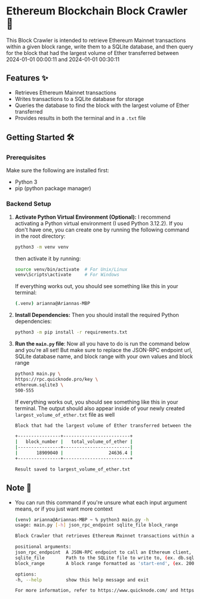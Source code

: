 # Ethereum Blockchain Block Crawler 💎

This Block Crawler is intended to retrieve Ethereum Mainnet transactions within a given block range, write them to a SQLite database, and then query for the block that had the largest volume of Ether transferred between 2024-01-01 00:00:11 and 2024-01-01 00:30:11

## Features ✨

-   Retrieves Ethereum Mainnet transactions
-   Writes transactions to a SQLite database for storage
-   Queries the database to find the block with the largest volume of Ether transferred
-   Provides results in both the terminal and in a `.txt` file

## Getting Started 🛠️

### Prerequisites

Make sure the following are installed first:

-   Python 3
-   pip (python package manager)

### Backend Setup

1. **Activate Python Virtual Environment (Optional):** I recommend activating a Python virtual environment (I used Python 3.12.2). If you don't have one, you can create one by running the following command in the root directory:

    ```bash
    python3 -m venv venv
    ```

    then activate it by running:

    ```bash
    source venv/bin/activate  # For Unix/Linux
    venv\Scripts\activate     # For Windows
    ```

    If everything works out, you should see something like this in your terminal:

    ```bash
    (.venv) arianna@Ariannas-MBP
    ```

2. **Install Dependencies:** Then you should install the required Python dependencies:

    ```bash
    python3 -m pip install -r requirements.txt
    ```

3. **Run the `main.py` file**: Now all you have to do is run the command below and you're all set! But make sure to replace the JSON-RPC endpoint url, SQLite database name, and block range with your own values and block range

    ```bash
    python3 main.py \
    https://rpc.quicknode.pro/key \
    ethereum.sqlite3 \
    500-555
    ```

    If everything works out, you should see something like this in your terminal. The output should also appear inside of your newly created `largest_volume_of_ether.txt` file as well

    ```bash
    Block that had the largest volume of Ether transferred between the specified time range

    +----------------+-------------------------+
    |   block_number |   total_volume_of_ether |
    |----------------+-------------------------|
    |       18909040 |                 24636.4 |
    +----------------+-------------------------+

    Result saved to largest_volume_of_ether.txt
    ```

## Note 📝

-   You can run this command if you're unsure what each input argument means, or if you just want more context

    ```bash
    (venv) arianna@Ariannas-MBP ~ % python3 main.py -h
    usage: main.py [-h] json_rpc_endpoint sqlite_file block_range

    Block Crawler that retrieves Ethereum Mainnet transactions within a given block range, writes them to a database, and queries for the block that had the largest volume of ether transferred between 2024-01-01 00:00:11 and 2024-01-01 00:30:11

    positional arguments:
    json_rpc_endpoint  A JSON-RPC endpoint to call an Ethereum client, (ex. https://rpc.quicknode.pro/key)
    sqlite_file        Path to the SQLite file to write to, (ex. db.sqlite3)
    block_range        A block range formatted as 'start-end', (ex. 200-300)

    options:
    -h, --help         show this help message and exit

    For more information, refer to https://www.quicknode.com/ and https://ethereum.org/en/developers/docs/programming-languages/python/
    ```
